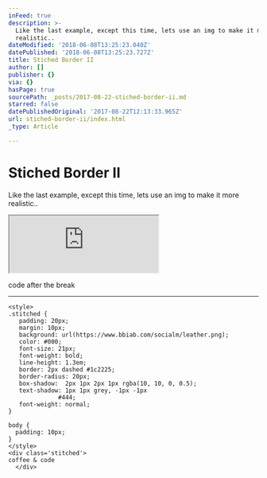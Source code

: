 ```yaml
---
inFeed: true
description: >-
  Like the last example, except this time, lets use an img to make it more
  realistic..
dateModified: '2018-06-08T13:25:23.040Z'
datePublished: '2018-06-08T13:25:23.727Z'
title: Stiched Border II
author: []
publisher: {}
via: {}
hasPage: true
sourcePath: _posts/2017-08-22-stiched-border-ii.md
starred: false
datePublishedOriginal: '2017-08-22T12:13:33.965Z'
url: stiched-border-ii/index.html
_type: Article

---
```

# Stiched Border II

Like the last example, except this time, lets use an img to make it more realistic..

<iframe src="https://the-grid.github.io/ed-userhtml/?g=eJxlUVluwyAU_OcUT4rUpFK81vkhbu7C8oJRMVhAaqdV7l6bOFGkItZh5q1tiFeDJ5KHqKPoUMIvAYCBSamtolCXw3RckJ55pS2F6gFwJr6UdxcrKVy82XUxDoEWxTiOOeea8Vy4vghOaGb6wiCLHfp8sOo9yYUzzlPYlGWZ3mdnYxb0D84-q9VFwkbUqosUuDMyoUZbzLoVrfIP7O_xOC9xtlgPE0gWllQ2lajr-vDynXkm9SW85MXdlIWOSTdSSNrZ-fP0irNdVe5hWcvMD_foI07xKatWtvJ43UO2XNMGsFBfxqZpmv-JWed7Zo7kRgh38poa8Kz_vdw30hZro1qpv0EYFsLn9tGz7YkIdz4jwttcV4mzgbaYeac_5IaOMQ" height="115" style=""></iframe>

code after the break

---

    <style>
    .stitched {
       padding: 20px;
       margin: 10px;
       background: url(https://www.bbiab.com/socialm/leather.png);
       color: #000;
       font-size: 21px;
       font-weight: bold;
       line-height: 1.3em;
       border: 2px dashed #1c2225;
       border-radius: 20px;
       box-shadow:  2px 1px 2px 1px rgba(10, 10, 0, 0.5);
       text-shadow: 1px 1px grey, -1px -1px   
                  #444;
       font-weight: normal;
    }
    
    body {
      padding: 10px;
    }
    </style>
    <div class='stitched'>
    coffee & code
      </div>
